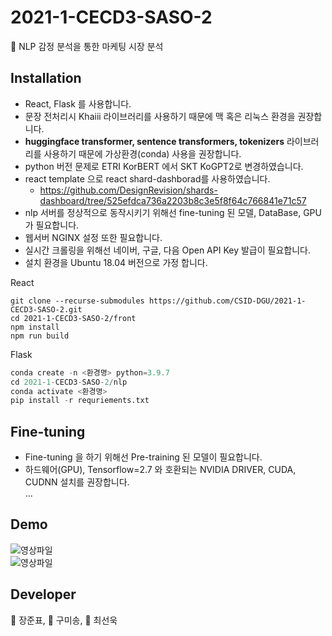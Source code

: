 # 2021-1-CECD3-SASO-2   
🌲 NLP 감정 분석을 통한 마케팅 시장 분석

## Installation
 - React, Flask 를 사용합니다. <br/>
 - 문장 전처리시 Khaiii 라이브러리를 사용하기 때문에 맥 혹은 리눅스 환경을 권장합니다. <br />
 - **huggingface transformer, sentence transformers, tokenizers** 라이브러리를 사용하기 때문에 가상환경(conda) 사용을 권장합니다. <br />
 - python 버전 문제로 ETRI KorBERT 에서 SKT KoGPT2로 변경하였습니다. <br />
 - react template 으로 react shard-dashborad를 사용하였습니다. <br />
    - https://github.com/DesignRevision/shards-dashboard/tree/525efdca736a2203b8c3e5f8f64c766841e71c57 <br>
 - nlp 서버를 정상적으로 동작시키기 위해선 fine-tuning 된 모델, DataBase, GPU 가 필요합니다. <br />
 - 웹서버 NGINX 설정 또한 필요합니다. <br />
 - 실시간 크롤링을 위해선 네이버, 구글, 다음 Open API Key 발급이 필요합니다.
 - 설치 환경을 Ubuntu 18.04 버전으로 가정 합니다. <br />

React
```
git clone --recurse-submodules https://github.com/CSID-DGU/2021-1-CECD3-SASO-2.git
cd 2021-1-CECD3-SASO-2/front
npm install
npm run build
```

Flask
```python
conda create -n <환경명> python=3.9.7
cd 2021-1-CECD3-SASO-2/nlp
conda activate <환경명>
pip install -r requriements.txt
```

## Fine-tuning
 - Fine-tuning 을 하기 위해선 Pre-training 된 모델이 필요합니다.<br />
 - 하드웨어(GPU), Tensorflow=2.7 와 호환되는 NVIDIA DRIVER, CUDA, CUDNN 설치를 권장합니다. <br />
...


## Demo
![영상파일](https://user-images.githubusercontent.com/66078685/144558506-197ec37d-622f-4355-b196-f570e3772614.gif) <br>
![영상파일](https://user-images.githubusercontent.com/66078685/144559424-94c1ccff-0dc4-405e-bb62-f959a3e19a16.gif) <br>




## Developer
🌲 장준표,  🌲 구미송,  🌲 최선욱


